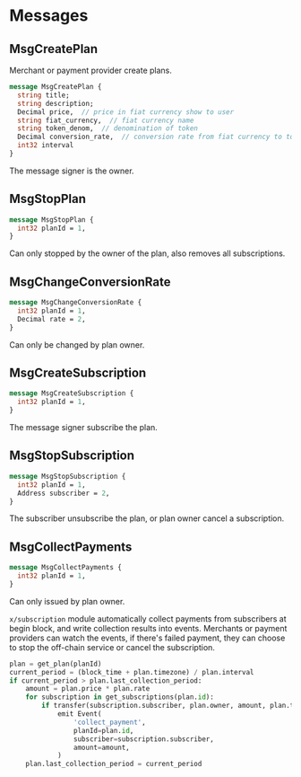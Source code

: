<!--
order: 3
-->

# Messages

## MsgCreatePlan

Merchant or payment provider create plans.

```protobuf
message MsgCreatePlan {
  string title;
  string description;
  Decimal price,  // price in fiat currency show to user
  string fiat_currency,  // fiat currency name
  string token_denom,  // denomination of token
  Decimal conversion_rate,  // conversion rate from fiat currency to token, maintained by owner
  int32 interval
}
```

The message signer is the owner.

## MsgStopPlan

```protobuf
message MsgStopPlan {
  int32 planId = 1,
}
```

Can only stopped by the owner of the plan, also removes all subscriptions.

## MsgChangeConversionRate

```protobuf
message MsgChangeConversionRate {
  int32 planId = 1,
  Decimal rate = 2,
}
```

Can only be changed by plan owner.

## MsgCreateSubscription

```protobuf
message MsgCreateSubscription {
  int32 planId = 1,
}
```

The message signer subscribe the plan.

## MsgStopSubscription

```protobuf
message MsgStopSubscription {
  int32 planId = 1,
  Address subscriber = 2,
}
```

The subscriber unsubscribe the plan, or plan owner cancel a subscription.

## MsgCollectPayments

```protobuf
message MsgCollectPayments {
  int32 planId = 1,
}
```

Can only issued by plan owner.

`x/subscription` module automatically collect payments from subscribers at begin block, and write collection results into events. Merchants or payment providers can watch the events, if there's failed payment, they can choose to stop the off-chain service or cancel the subscription.

```python
plan = get_plan(planId)
current_period = (block_time + plan.timezone) / plan.interval
if current_period > plan.last_collection_period:
    amount = plan.price * plan.rate
    for subscription in get_subscriptions(plan.id):
        if transfer(subscription.subscriber, plan.owner, amount, plan.token_denom):
            emit Event(
                'collect_payment',
                planId=plan.id,
                subscriber=subscription.subscriber,
                amount=amount,
            )
    plan.last_collection_period = current_period
```


